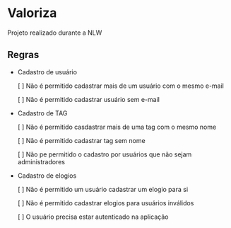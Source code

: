 # Valoriza
Projeto realizado durante a NLW

## Regras

- Cadastro de usuário

    [ ] Não é permitido cadastrar mais de um usuário com o mesmo e-mail 

    [ ] Não é permitido cadastrar usuário sem e-mail

- Cadastro de TAG

    [ ] Não é permitido casdastrar mais de uma tag com o mesmo nome

    [ ] Não é permitido cadastrar tag sem nome

    [ ] Não pe permitido o cadastro por usuários que não sejam administradores

- Cadastro de elogios

    [ ] Não é permitido um usuário cadastrar um elogio para si

    [ ] Não é permitido cadastrar elogios para usuários inválidos

    [ ] O usuário precisa estar autenticado na aplicação